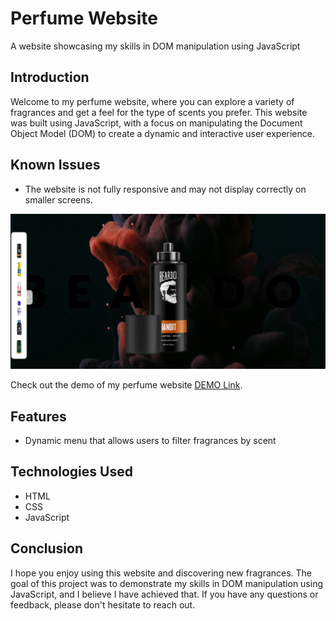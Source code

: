 # Perfume Website

A website showcasing my skills in DOM manipulation using JavaScript

## Introduction

Welcome to my perfume website, where you can explore a variety of fragrances and get a feel for the type of scents you prefer. This website was built using JavaScript, with a focus on manipulating the Document Object Model (DOM) to create a dynamic and interactive user experience.

## Known Issues

- The website is not fully responsive and may not display correctly on smaller screens.

![Perfume bottle](</img/Screenshot%20(230).png>)

Check out the demo of my perfume website [DEMO Link](https://incredible-queijadas-3dfa66.netlify.app/index1/index.html).

## Features

- Dynamic menu that allows users to filter fragrances by scent

## Technologies Used

- HTML
- CSS
- JavaScript

## Conclusion

I hope you enjoy using this website and discovering new fragrances. The goal of this project was to demonstrate my skills in DOM manipulation using JavaScript, and I believe I have achieved that. If you have any questions or feedback, please don't hesitate to reach out.
